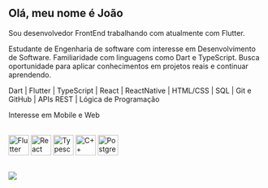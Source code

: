 ## Olá, meu nome é João
Sou desenvolvedor FrontEnd trabalhando com atualmente com Flutter.


Estudante de Engenharia de software com interesse em Desenvolvimento de Software. Familiaridade com linguagens como Dart e TypeScript. Busca oportunidade para aplicar conhecimentos em projetos reais e continuar aprendendo.

Dart | Flutter | TypeScript | React | ReactNative | HTML/CSS | SQL | Git e GitHub | APIs REST | Lógica de Programação

Interesse em Mobile e Web

<div align="center">
  <a href="[https://github.com/jvolive]">
</div>
 


<div style="display: inline_block"><br>
  <a href="https://flutter.dev" title="Flutter"><img src="https://cdn.jsdelivr.net/gh/devicons/devicon@latest/icons/flutter/flutter-original.svg" alt="Flutter" width="40px" height="40px"></a>
  <a href="https://reactjs.org/" title="React"><img src="https://github.com/get-icon/geticon/raw/master/icons/react.svg" alt="React" width="40px" height="40px"></a>
  <a href="https://www.typescriptlang.org/" title="Typescript"> <img src="https://github.com/get-icon/geticon/raw/master/icons/typescript-icon.svg" alt="Typescript" width="40px" height="40px"></a>
  <a href="https://dotnet.microsoft.com/pt-br/languages/csharp" title="C#"><img src="https://cdn.jsdelivr.net/gh/devicons/devicon/icons/csharp/csharp-original.svg" alt="C++" width="40px" height="40px"></a>
  <a href="https://www.postgresql.org/" title="PostgreSQL"><img src="https://github.com/get-icon/geticon/raw/master/icons/postgresql.svg" alt="PostgreSQL" width="40px" height="40px"></a>
</div>

##
<a href="https://github.com/jvolive/github-readme-stats"><img align="center" src="https://github-readme-stats.vercel.app/api/top-langs/?username=jvolive&layout=compact&theme=tokyonight&hide_border=true" /></a>

##

